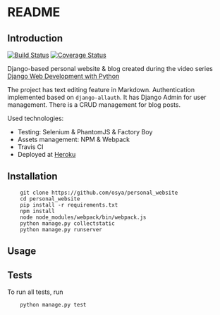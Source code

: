 # README

## Introduction

[![Build Status](https://travis-ci.org/osya/personal_website.svg)](https://travis-ci.org/osya/personal_website) [![Coverage Status](https://coveralls.io/repos/github/osya/personal_website/badge.svg?branch=master)](https://coveralls.io/github/osya/personal_website?branch=master)

Django-based personal website & blog created during the video series [Django Web Development with Python](https://www.youtube.com/playlist?list=PLQVvvaa0QuDeA05ZouE4OzDYLHY-XH-Nd)

The project has text editing feature in Markdown. Authentication implemented based on `django-allauth`. It has Django Admin for user management. There is a CRUD management for blog posts.

Used technologies:

- Testing: Selenium & PhantomJS & Factory Boy
- Assets management: NPM & Webpack
- Travis CI
- Deployed at [Heroku](https://django-personal-website.herokuapp.com/)

## Installation

```shell
    git clone https://github.com/osya/personal_website
    cd personal_website
    pip install -r requirements.txt
    npm install
    node node_modules/webpack/bin/webpack.js
    python manage.py collectstatic
    python manage.py runserver
```

## Usage

## Tests

To run all tests, run

```shell
    python manage.py test
```
